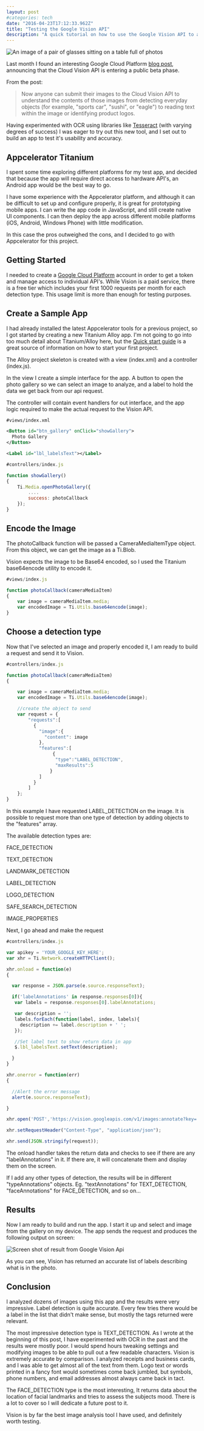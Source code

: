 ```yaml
---
layout: post
#categories: tech
date: "2016-04-23T17:12:33.962Z"
title: "Testing the Google Vision API"
description: "A quick tutorial on how to use the Google Vision API to analyze images."
---
```


<img src="/assets/dan-gold-382057.jpg" alt="An image of a pair of glasses sitting on a table full of photos" />

Last month I found an interesting Google Cloud Platform [blog post](https://cloudplatform.googleblog.com/2016/02/Google-Cloud-Vision-API-enters-beta-open-to-all-to-try.html "Google Vision API"), announcing that the Cloud Vision API is entering a public beta phase.

From the post:

> Now anyone can submit their images to the Cloud Vision API to understand the contents of those images from detecting everyday objects (for example, "sports car", "sushi", or "eagle") to reading text within the image or identifying product logos.

Having experimented with OCR using libraries like [Tesseract](https://github.com/tesseract-ocr/tesseract "Tesseract Git Repository") (with varying degrees of success) I was eager to try out this new tool, and I set out to build an app to test it's usability and accuracy.

## Appcelerator Titanium

I spent some time exploring different platforms for my test app, and decided that because the app will require direct access to hardware API's, an Android app would be the best way to go.

I have some experience with the Appcelerator platform, and although it can be difficult to set up and configure properly, it is great for prototyping mobile apps. I can write the app code in JavaScript, and still create native UI components. I can then deploy the app across different mobile platforms (iOS, Android, Windows Phone) with little modification.

In this case the pros outweighed the cons, and I decided to go with Appcelerator for this project.

## Getting Started

I needed to create a [Google Cloud Platform](https://cloud.google.com/ "Google Cloud Platform") account in order to get a token and manage access to individual API's. While Vision is a paid service, there is a free tier which includes your first 1000 requests per month for each detection type. This usage limit is more than enough for testing purposes.

## Create a Sample App

I had already installed the latest Appcelerator tools for a previous project, so I got started by creating a new Titanium Alloy app. I'm not going to go into too much detail about Titanium/Alloy here, but the [Quick start guide](https://docs.appcelerator.com/platform/latest/#!/guide/Quick_Start "Appcelerator Quick Start") is a great source of information on how to start your first project.

The Alloy project skeleton is created with a view (index.xml) and a controller (index.js).

In the view I create a simple interface for the app. A button to open the photo gallery so we can select an image to analyze, and a label to hold the data we get back from our api request.

The controller will contain event handlers for out interface, and the app logic required to make the actual request to the Vision API.

```xml
#views/index.xml

<Button id="btn_gallery" onClick="showGallery">
  Photo Gallery
</Button>

<Label id="lbl_labelsText"></Label>

```

```javascript
#controllers/index.js

function showGallery()
{
    Ti.Media.openPhotoGallery({
        ....
        success: photoCallback
    });
}
```

## Encode the Image

The photoCallback function will be passed a CameraMediaItemType object. From this object, we can get the image as a Ti.Blob.

Vision expects the image to be Base64 encoded, so I used the Titanium base64encode utility to encode it.

```javascript
#views/index.js

function photoCallback(cameraMediaItem)
{
    var image = cameraMediaItem.media;
    var encodedImage = Ti.Utils.base64encode(image);
}
```

## Choose a detection type

Now that I've selected an image and properly encoded it, I am ready to build a request and send it to Vision.

```javascript
#controllers/index.js

function photoCallback(cameraMediaItem)
{

    var image = cameraMediaItem.media;
    var encodedImage = Ti.Utils.base64encode(image);

    //create the object to send
    var request = {
        "requests":[
          {
            "image":{
              "content": image
            },
            "features":[
                 {
                  "type":"LABEL_DETECTION",
                  "maxResults":5
                }
            ]
          }
        ]
    };
}

```

In this example I have requested LABEL_DETECTION on the image. It is possible to request more than one type of detection by adding objects to the "features" array.

The available detection types are:

FACE_DETECTION

TEXT_DETECTION

LANDMARK_DETECTION

LABEL_DETECTION

LOGO_DETECTION

SAFE_SEARCH_DETECTION

IMAGE_PROPERTIES

Next, I go ahead and make the request

```javascript
#controllers/index.js

var apikey = 'YOUR_GOOGLE_KEY_HERE';
var xhr = Ti.Network.createHTTPClient();

xhr.onload = function(e)
{

  var response = JSON.parse(e.source.responseText);

  if('labelAnnotations' in response.responses[0]){
   var labels = response.responses[0].labelAnnotations;

   var description = '';
   labels.forEach(function(label, index, labels){
     description += label.description + ' ';
   });

   //Set label text to show return data in app
   $.lbl_labelsText.setText(description);

  }
}

xhr.onerror = function(err)
{

  //Alert the error message
  alert(e.source.responseText);

}

xhr.open('POST','https://vision.googleapis.com/v1/images:annotate?key=' + apikey);

xhr.setRequestHeader("Content-Type", "application/json");

xhr.send(JSON.stringify(request));
```

The onload handler takes the return data and checks to see if there are any "labelAnnotations" in it. If there are, it will concatenate them and display them on the screen.

If I add any other types of detection, the results will be in different "typeAnnotations" objects. Eg. "textAnnotations" for TEXT_DETECTION, "faceAnnotations" for FACE_DETECTION, and so on...

## Results

Now I am ready to build and run the app. I start it up and select and image from the gallery on my device. The app sends the request and produces the following output on screen:

<img src="/assets/photo_2023-07-30_10-59-57.jpg" alt="Screen shot of result from Google Vision Api" className="smallImage" />

As you can see, Vision has returned an accurate list of labels describing what is in the photo.

## Conclusion

I analyzed dozens of images using this app and the results were very impressive. Label detection is quite accurate. Every few tries there would be a label in the list that didn't make sense, but mostly the tags returned were relevant.

The most impressive detection type is TEXT_DETECTION. As I wrote at the beginning of this post, I have experimented with OCR in the past and the results were mostly poor. I would spend hours tweaking settings and modifying images to be able to pull out a few readable characters. Vision is extremely accurate by comparison. I analyzed receipts and business cards, and I was able to get almost all of the text from them. Logo text or words printed in a fancy font would sometimes come back jumbled, but symbols, phone numbers, and email addresses almost always came back in tact.

The FACE_DETECTION type is the most interesting, It returns data about the location of facial landmarks and tries to assess the subjects mood. There is a lot to cover so I will dedicate a future post to it.

Vision is by far the best image analysis tool I have used, and definitely worth testing.
